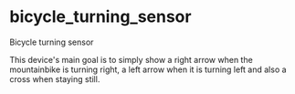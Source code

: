 # bicycle_turning_sensor
Bicycle turning sensor

This device's main goal is to simply show a right arrow when the mountainbike is turning right, 
a left arrow when it is turning left and also a cross when staying still. 

